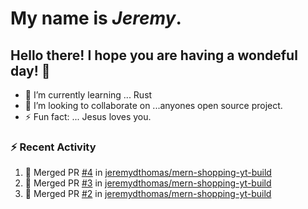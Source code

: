 #  My name is  *Jeremy*.
## Hello there! I hope you are having a wondeful day! 👋

- 🌱 I’m currently learning ... Rust
- 👯 I’m looking to collaborate on ...anyones open source project.
- ⚡ Fun fact: ... Jesus loves you.

<!-- ![Jeremy's GitHub stats](https://github-readme-stats.vercel.app/api?username=jeremydthomas&show_icons=true&theme=dark)[![Top Langs](https://github-readme-stats.vercel.app/api/top-langs/?username=jeremydthomas&layout=compact)](https://github.com/jeremydthomas/github-readme-stats) -->

### :zap: Recent Activity
<!--START_SECTION:activity-->
1. 🎉 Merged PR [#4](https://github.com/jeremydthomas/mern-shopping-yt-build/pull/4) in [jeremydthomas/mern-shopping-yt-build](https://github.com/jeremydthomas/mern-shopping-yt-build)
2. 🎉 Merged PR [#3](https://github.com/jeremydthomas/mern-shopping-yt-build/pull/3) in [jeremydthomas/mern-shopping-yt-build](https://github.com/jeremydthomas/mern-shopping-yt-build)
3. 🎉 Merged PR [#2](https://github.com/jeremydthomas/mern-shopping-yt-build/pull/2) in [jeremydthomas/mern-shopping-yt-build](https://github.com/jeremydthomas/mern-shopping-yt-build)
<!--END_SECTION:activity-->

<!--
**jeremydthomas/jeremydthomas** is a ✨ _special_ ✨ repository because its `README.md` (this file) appears on your GitHub profile.

Here are some ideas to get you started:

- 🔭 I’m currently working on ...
- 🌱 I’m currently learning ...
- 👯 I’m looking to collaborate on ...
- 🤔 I’m looking for help with ...
- 💬 Ask me about ...
- 📫 How to reach me: ...
- 😄 Pronouns: ...
- ⚡ Fun fact: ...
# title 1
## title 2
### title 3
#### title 4
##### title 5
###### title 6

Text that is **bold**, *italic* and ~~strikethrough~~

* [ ] Item 2
   * [x] Sub Item 2b
* [ ] Item 1

1. Item 1
   1. Item 1
1. Item 2

| Column 1 | Column 2 | Column 3 |
| :--- | :---: | ---: |
| Row 1a | Row 1b | Row 1c |
| Row 2a | Row 2b | Row 2c |

This is a [link](https://mlh.io)

this is inline `code`, here is a block of code below 👇

```ts
const name: string = 'Eddie Jaoude';

// log name
console.log(name);
```

> I am a quote to give context

I am normal text talking about the above quote ☝️ 
-->
